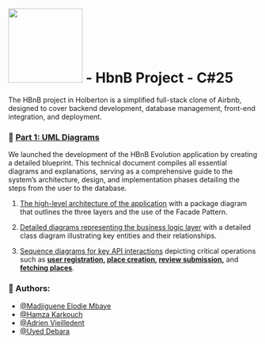 # <img src="https://cdn.prod.website-files.com/6105315644a26f77912a1ada/63eea844ae4e3022154e2878_Holberton-p-800.png" width="150" /> - HbnB Project - C#25
The HBnB project in Holberton is a simplified full-stack clone of Airbnb, designed to cover backend development, database management, front-end integration, and deployment.

### 📘 [Part 1: UML Diagrams](https://github.com/vlldnt/holbertonschool-hbnb/blob/main/part1)
We launched the development of the HBnB Evolution application by creating a detailed blueprint. This technical document compiles all essential diagrams and explanations, serving as a comprehensive guide to the system’s architecture, design, and implementation phases detailing the steps from the user to the database.


1. [The high-level architecture of the application](https://github.com/vlldnt/holbertonschool-hbnb/blob/main/part1/00-architecture_diagram.md) with a package diagram that outlines the three layers and the use of the Facade Pattern.

2. [Detailed diagrams representing the business logic layer](https://github.com/vlldnt/holbertonschool-hbnb/blob/main/part1/01-class_diagram.md) with a detailed class diagram illustrating key entities and their relationships.

3. [Sequence diagrams for key API interactions](https://github.com/vlldnt/holbertonschool-hbnb/blob/main/part1/02-sequence_diagram.md) depicting critical operations such as **[user registration](https://github.com/vlldnt/holbertonschool-hbnb/blob/main/part1/02-detailed_sequence_diagrams/2-user_registration.md), [place creation](https://github.com/vlldnt/holbertonschool-hbnb/blob/main/part1/02-detailed_sequence_diagrams/2-place_creation.md), [review submission](https://github.com/vlldnt/holbertonschool-hbnb/blob/main/part1/02-detailed_sequence_diagrams/2-review_submission.md),**  and **[fetching places](https://github.com/vlldnt/holbertonschool-hbnb/blob/main/part1/02-detailed_sequence_diagrams/2-place_fetching.md)**.


### 👤 Authors:
- [@Madjiguene Elodie Mbaye](https://github.com/Elodie-mbaye)
- [@Hamza Karkouch](https://github.com/SoliraZ)
- [@Adrien Vieilledent](https://github.com/vlldnt)
- [@Uyed Debara](http://github.com)

